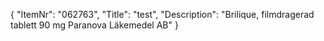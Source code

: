 {
  "ItemNr": "062763",
  "Title": "test",
  "Description": "Brilique, filmdragerad tablett 90 mg Paranova Läkemedel AB"
}